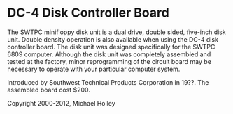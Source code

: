 # DC-4 Disk Controller Board

The SWTPC minifloppy disk unit is a dual drive, double sided, five-inch disk unit. Double density operation is also available when using the DC-4 disk controller board. The disk unit was designed specifically for the SWTPC 6809 computer. Although the disk unit was completely assembled and tested at the factory, minor reprogramming of the circuit board may be necessary to operate with your particular computer system.

Introduced by Southwest Technical Products Corporation in 19??. The assembled board cost $200.

Copyright 2000-2012, Michael Holley